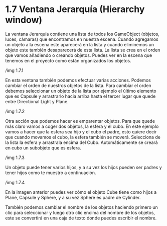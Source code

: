 # 1.7 Ventana Jerarquía (Hierarchy window)
La ventana Jerarquía contiene una lista de todos los GameObject (objetos, luces, cámaras) que encontramos en nuestra escena. Cuando agregamos un objeto a la escena este aparecerá en la lista y cuando eliminemos un objeto este también desaparecerá de esta lista. La lista se crea en el orden que vamos añadiendo o creando objetos. Puedes ver en la escena que tenemos en el proyecto como están organizados los objetos.

/img 1.7.1

En esta ventana también podemos efectuar varias acciones. Podemos cambiar el orden de nuestros objetos de la lista. Para cambiar el orden debemos seleccionar un objeto de la lista por ejemplo el último elemento que es Capsule y arrastrarlo hacia arriba hasta el tercer lugar que quede entre Directional Light y Plane.

/img 1.7.2

Otra acción que podemos hacer es emparentar objetos. Para que quede más claro vamos a coger dos objetos, la esfera y el cubo. En este ejemplo vamos a hacer que la esfera sea hijo y el cubo el padre, esto quiere decir que cuando movamos el cubo, la esfera también se moverá. Selecciona de la lista la esfera y arrastrala encima del Cubo. Automáticamente se creará en cubo un subobjeto que es esfera.

/img 1.7.3

Un objeto puede tener varios hijos, y a su vez los hijos pueden ser padres y tener hijos como te muestro a continuación.

/img 1.7.4

En la imagen anterior puedes ver cómo el objeto Cube tiene como hijos a Plane, Capsule y Sphere, y a su vez Sphere es padre de Cylinder.

También podemos cambiar el nombre de los objetos haciendo primero un clic para seleccionar y luego otro clic encima del nombre de los objetos, este se convertirá en una caja de texto donde puedes escribir el nombre.

